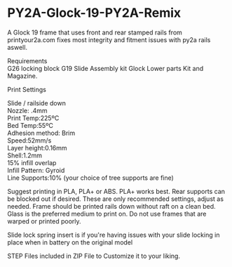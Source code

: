 # PY2A-Glock-19-PY2A-Remix
A Glock 19 frame that uses front and rear stamped rails from printyour2a.com fixes most integrity and fitment issues with py2a rails aswell.

Requirements  
G26 locking block
G19 Slide Assembly kit
Glock Lower parts Kit and Magazine.

Print Settings  

Slide / railside down  
Nozzle: .4mm  
Print Temp:225ºC  
Bed Temp:55ºC  
Adhesion method: Brim  
Speed:52mm/s  
Layer height:0.16mm  
Shell:1.2mm  
15% infill overlap  
Infill Pattern: Gyroid  
Line Supports:10% (your choice of tree supports are fine)  

Suggest printing in PLA, PLA+ or ABS. PLA+ works best. 
Rear supports can be blocked out if desired. These are only recommended settings, adjust as needed. Frame should be printed rails down without raft on a clean bed. Glass is the preferred medium to print on. Do not use frames that are warped or printed poorly. 

Slide lock spring insert is if you're having issues with your slide locking in place when in battery on the original model

STEP Files included in ZIP File to Customize it to your liking.
